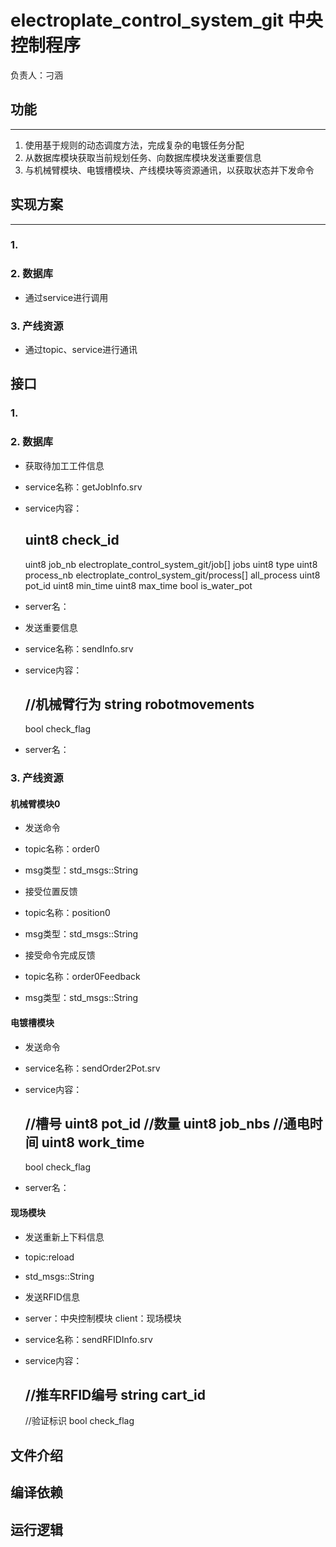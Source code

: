 # electroplate_control_system_git  中央控制程序
负责人：刁涵

## 功能
---
1. 使用基于规则的动态调度方法，完成复杂的电镀任务分配
2. 从数据库模块获取当前规划任务、向数据库模块发送重要信息
3. 与机械臂模块、电镀槽模块、产线模块等资源通讯，以获取状态并下发命令

## 实现方案
---
### 1. 
### 2. 数据库
- 通过service进行调用
### 3. 产线资源
- 通过topic、service进行通讯

## 接口
### 1. 
### 2. 数据库
- 获取待加工工件信息
- service名称：getJobInfo.srv
- service内容：

    uint8 check_id
    ---
    uint8 job_nb
    electroplate_control_system_git/job[] jobs
    uint8 type
    uint8 process_nb
    electroplate_control_system_git/process[] all_process
        uint8 pot_id
        uint8 min_time
        uint8 max_time
        bool is_water_pot
- server名：

- 发送重要信息
- service名称：sendInfo.srv
- service内容：

    //机械臂行为
    string robotmovements
    ---
    bool check_flag
- server名：

### 3. 产线资源
#### 机械臂模块0
- 发送命令
- topic名称：order0
- msg类型：std_msgs::String

- 接受位置反馈
- topic名称：position0
- msg类型：std_msgs::String

- 接受命令完成反馈
- topic名称：order0Feedback
- msg类型：std_msgs::String

#### 电镀槽模块
- 发送命令
- service名称：sendOrder2Pot.srv
- service内容：

    //槽号
    uint8 pot_id
    //数量
    uint8 job_nbs
    //通电时间
    uint8 work_time
    ---
    bool check_flag
- server名：

#### 现场模块
- 发送重新上下料信息
- topic:reload
- std_msgs::String

- 发送RFID信息
- server：中央控制模块 client：现场模块
- service名称：sendRFIDInfo.srv
- service内容：

    //推车RFID编号
    string cart_id
    ---
    //验证标识
    bool check_flag 


## 文件介绍


## 编译依赖


## 运行逻辑
